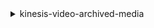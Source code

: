 <details><summary>kinesis-video-archived-media</summary><blockquote>

- **<details><summary>get-clip</summary><blockquote>**

  * --stream-name
  * --stream-arn
  * --clip-fragment-selector


- **<details><summary>get-dash-streaming-session-url</summary><blockquote>**

  * --stream-name
  * --stream-arn
  * --playback-mode
  * --display-fragment-timestamp
  * --display-fragment-number
  * --dash-fragment-selector
  * --expires
  * --max-manifest-fragment-results
  * --cli-input-json
  * --cli-input-yaml
  * --generate-cli-skeleton


- **<details><summary>get-hls-streaming-session-url</summary><blockquote>**

  * --stream-name
  * --stream-arn
  * --playback-mode
  * --hls-fragment-selector
  * --container-format
  * --discontinuity-mode
  * --display-fragment-timestamp
  * --expires
  * --max-media-playlist-fragment-results
  * --cli-input-json
  * --cli-input-yaml
  * --generate-cli-skeleton


- **<details><summary>get-media-for-fragment-list</summary><blockquote>**

  * --stream-name
  * --stream-arn
  * --fragments


- **<details><summary>help</summary><blockquote>**

  * 


- **<details><summary>list-fragments</summary><blockquote>**

  * --stream-name
  * --stream-arn
  * --fragment-selector
  * --cli-input-json
  * --cli-input-yaml
  * --starting-token
  * --page-size
  * --max-items
  * --generate-cli-skeleton


</blockquote></details>
</blockquote></details>
</blockquote></details>
</blockquote></details>
</blockquote></details>
</blockquote></details>
</blockquote></details>
